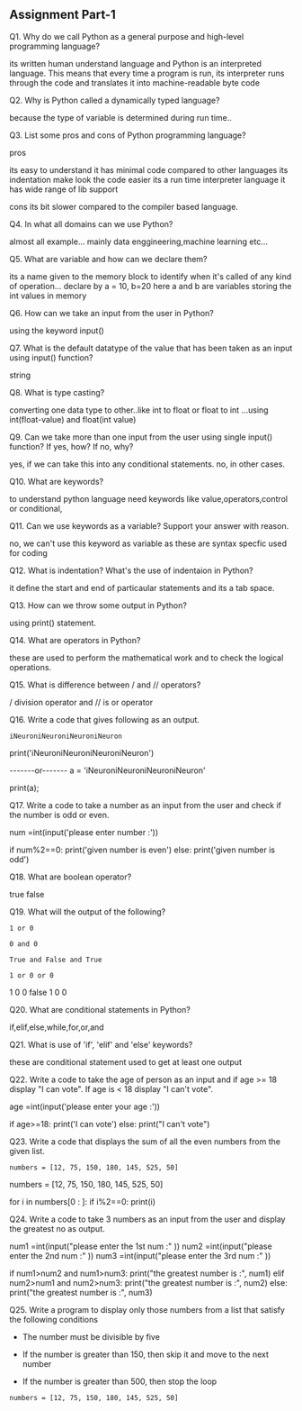 ## Assignment Part-1
Q1. Why do we call Python as a general purpose and high-level programming language?

its written human understand language and Python is an interpreted language. This means that every time a program is run, its interpreter runs through the code and translates it into machine-readable byte code  		

Q2. Why is Python called a dynamically typed language?

because the type of variable is determined during run time..

Q3. List some pros and cons of Python programming language?

pros

its easy to understand
it has minimal code compared to other languages
its indentation make look the code easier
its a run time interpreter language
it has wide range of lib support

cons
its bit slower compared to the compiler based language.


Q4. In what all domains can we use Python?

almost all example... mainly data enggineering,machine learning etc...

Q5. What are variable and how can we declare them?

its a name given to the memory block to identify when it's called of any kind of operation...
declare by a = 10, b=20
here a and b are variables storing the int values in memory

Q6. How can we take an input from the user in Python?

using the keyword input()

Q7. What is the default datatype of the value that has been taken as an input using input() function?

string 

Q8. What is type casting?

converting one data type to other..like int to float or float to int ...using int(float-value) and float(int value)

Q9. Can we take more than one input from the user using single input() function? If yes, how? If no, why?

yes, if we can take this into any conditional statements.
no, in other cases.

Q10. What are keywords?

to understand python language need keywords like value,operators,control or conditional,

Q11. Can we use keywords as a variable? Support your answer with reason.

no, we can't use this keyword as variable as these are syntax specfic used for coding

Q12. What is indentation? What's the use of indentaion in Python?

it define the start and end of particaular statements and its a tab space.

Q13. How can we throw some output in Python?

using print() statement.

Q14. What are operators in Python?

these are used to perform the mathematical work and to check the logical operations.

Q15. What is difference between / and // operators?

 / division operator and // is or operator

Q16. Write a code that gives following as an output.
```
iNeuroniNeuroniNeuroniNeuron
```

print('iNeuroniNeuroniNeuroniNeuron')

-------or-------
a = 'iNeuroniNeuroniNeuroniNeuron'

print(a);




Q17. Write a code to take a number as an input from the user and check if the number is odd or even.

num =int(input('please enter number :'))

if num%2==0:
    print('given number is even')
else:
    print('given number is odd')

Q18. What are boolean operator?

true
false

Q19. What will the output of the following?
```
1 or 0

0 and 0

True and False and True

1 or 0 or 0
```

1 0
0
false
1 0 0

Q20. What are conditional statements in Python?

if,elif,else,while,for,or,and

Q21. What is use of 'if', 'elif' and 'else' keywords?

these are conditional statement used to get at least one output

Q22. Write a code to take the age of person as an input and if age >= 18 display "I can vote". If age is < 18 display "I can't vote".

age =int(input('please enter your age :'))

if age>=18:
    print('I can vote')
else:
    print("I can't vote")

Q23. Write a code that displays the sum of all the even numbers from the given list.
```
numbers = [12, 75, 150, 180, 145, 525, 50]
```

numbers = [12, 75, 150, 180, 145, 525, 50]

for i in numbers[0 : ]:
    if i%2==0:
        print(i)

Q24. Write a code to take 3 numbers as an input from the user and display the greatest no as output.

num1 =int(input("please enter the 1st num :" ))
num2 =int(input("please enter the 2nd num :" ))
num3 =int(input("please enter the 3rd num :" ))

if num1>num2 and num1>num3:
    print("the greatest number is :", num1)
elif num2>num1 and num2>num3:
    print("the greatest number is :", num2)
else:
    print("the greatest number is :", num3)

Q25. Write a program to display only those numbers from a list that satisfy the following conditions

- The number must be divisible by five

- If the number is greater than 150, then skip it and move to the next number

- If the number is greater than 500, then stop the loop
```
numbers = [12, 75, 150, 180, 145, 525, 50]
```